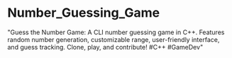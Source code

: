# Number_Guessing_Game
"Guess the Number Game: A CLI number guessing game in C++. Features random number generation, customizable range, user-friendly interface, and guess tracking. Clone, play, and contribute! #C++ #GameDev"
